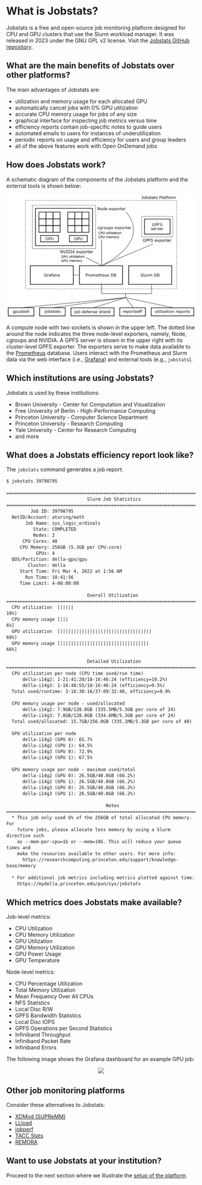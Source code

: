 # What is Jobstats?

Jobstats is a free and open-source job monitoring platform designed for CPU and GPU clusters that use the Slurm workload manager. It was released in 2023 under the GNU GPL v2 license. Visit the [Jobstats GitHub repository](https://github.com/PrincetonUniversity/jobstats).

## What are the main benefits of Jobstats over other platforms?

The main advantages of Jobstats are:

- utilization and memory usage for each allocated GPU
- automatically cancel jobs with 0% GPU utilization
- accurate CPU memory usage for jobs of any size
- graphical interface for inspecting job metrics versus time
- efficiency reports contain job-specific notes to guide users
- automated emails to users for instances of underutilization
- periodic reports on usage and efficiency for users and group leaders
- all of the above features work with Open OnDemand jobs

## How does Jobstats work?

A schematic diagram of the components of the Jobstats platform and the external tools is shown below:

![Schematic diagram](jobstats_schematics.png)

A compute node with two sockets is shown in the upper left. The dotted line around the node indicates the three node-level exporters, namely, Node, cgroups and NVIDIA. A GPFS server is shown in the upper right with its cluster-level GPFS exporter. The exporters serve to make data available to the [Prometheus](https://prometheus.io/) database. Users interact with the Prometheus and Slurm data via the web interface (i.e., [Grafana](https://grafana.com/grafana/)) and external tools (e.g., `jobstats`).

## Which institutions are using Jobstats?

Jobstats is used by these institutions:

- Brown University - Center for Computation and Visualization
- Free University of Berlin - High-Performance Computing
- Princeton University - Computer Science Department
- Princeton University - Research Computing
- Yale University - Center for Research Computing
- and more

## What does a Jobstats efficiency report look like?

The `jobstats` command generates a job report:

```
$ jobstats 39798795

================================================================================
                              Slurm Job Statistics
================================================================================
         Job ID: 39798795
  NetID/Account: aturing/math
       Job Name: sys_logic_ordinals
          State: COMPLETED
          Nodes: 2
      CPU Cores: 48
     CPU Memory: 256GB (5.3GB per CPU-core)
           GPUs: 4
  QOS/Partition: della-gpu/gpu
        Cluster: della
     Start Time: Fri Mar 4, 2022 at 1:56 AM
       Run Time: 18:41:56
     Time Limit: 4-00:00:00

                              Overall Utilization
================================================================================
  CPU utilization  [|||||                                          10%]
  CPU memory usage [|||                                             6%]
  GPU utilization  [||||||||||||||||||||||||||||||||||             68%]
  GPU memory usage [|||||||||||||||||||||||||||||||||              66%]

                              Detailed Utilization
================================================================================
  CPU utilization per node (CPU time used/run time)
      della-i14g2: 1-21:41:20/18-16:46:24 (efficiency=10.2%)
      della-i14g3: 1-18:48:55/18-16:46:24 (efficiency=9.5%)
  Total used/runtime: 3-16:30:16/37-09:32:48, efficiency=9.9%

  CPU memory usage per node - used/allocated
      della-i14g2: 7.9GB/128.0GB (335.5MB/5.3GB per core of 24)
      della-i14g3: 7.8GB/128.0GB (334.6MB/5.3GB per core of 24)
  Total used/allocated: 15.7GB/256.0GB (335.1MB/5.3GB per core of 48)

  GPU utilization per node
      della-i14g2 (GPU 0): 65.7%
      della-i14g2 (GPU 1): 64.5%
      della-i14g3 (GPU 0): 72.9%
      della-i14g3 (GPU 1): 67.5%

  GPU memory usage per node - maximum used/total
      della-i14g2 (GPU 0): 26.5GB/40.0GB (66.2%)
      della-i14g2 (GPU 1): 26.5GB/40.0GB (66.2%)
      della-i14g3 (GPU 0): 26.5GB/40.0GB (66.2%)
      della-i14g3 (GPU 1): 26.5GB/40.0GB (66.2%)

                                     Notes
================================================================================
  * This job only used 6% of the 256GB of total allocated CPU memory. For
    future jobs, please allocate less memory by using a Slurm directive such
    as --mem-per-cpu=1G or --mem=10G. This will reduce your queue times and
    make the resources available to other users. For more info:
      https://researchcomputing.princeton.edu/support/knowledge-base/memory

  * For additional job metrics including metrics plotted against time:
    https://mydella.princeton.edu/pun/sys/jobstats
```

## Which metrics does Jobstats make available?

Job-level metrics:

- CPU Utilization
- CPU Memory Utilization
- GPU Utilization
- GPU Memory Utilization
- GPU Power Usage
- GPU Temperature

Node-level metrics:

- CPU Percentage Utilization
- Total Memory Utilization
- Mean Frequency Over All CPUs
- NFS Statistics
- Local Disc R/W
- GPFS Bandwidth Statistics
- Local Disc IOPS
- GPFS Operations per Second Statistics
- Infiniband Throughput
- Infiniband Packet Rate
- Infiniband Errors

The following image shows the Grafana dashboard for an example GPU job:

<center><img src="https://tigress-web.princeton.edu/~jdh4/grafana_dashboard_single.jpg"></center>

## Other job monitoring platforms

Consider these alternatives to Jobstats:

- [XDMod (SUPReMM)](https://supremm.xdmod.org/7.0/supremm-architecture.html)
- [LLload](https://dl.acm.org/doi/10.1145/3626203.3670565)
- [jobperf](https://dl.acm.org/doi/10.1145/3626203.3670608)
- [TACC Stats](https://tacc.utexas.edu/research/tacc-research/tacc-stats/)
- [REMORA](https://docs.tacc.utexas.edu/software/remora/)

## Want to use Jobstats at your institution?

Proceed to the next section where we illustrate the [setup of the platform](setup/overview.md).
